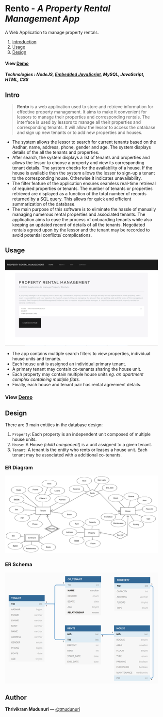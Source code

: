 
# **Rento** - *A Property Rental Management App*

A Web Application to manage property rentals.

 1. [Introduction](#intro)
 2. [Usage](#usage)
 3. [Design](#design)
 
 #### View [Demo](https://property-rental-management.herokuapp.com/)
 
##### **Technologies** : NodeJS, [Embedded JavaScript](https://ejs.co/), MySQL, JavaScript, HTML, CSS


## Intro
> **Rento** is a web application used to store and retrieve information for effective property management. It aims to make it convenient for lessors to manage their properties and corresponding rentals. The interface is used by lessors to manage all their properties and corresponding tenants. It will allow the lessor to access the database and sign up new tenants or to add new properties and houses.

- The system allows the lessor to search for current tenants based on the Aadhar, name, address, phone, gender and age. The system displays details of the all the tenants and properties.
- After search, the system displays a list of tenants and properties and allows the lessor to choose a property and view its corresponding tenant details. The system checks for the
availability of a house. If the house is available then the system allows the lessor to sign-up a tenant to the corresponding house. Otherwise it indicates unavailability.
- The filter feature of the application ensures seamless real-time retrieval of required properties or tenants. The number of tenants or properties retrieved are displayed as a function of the total number of records returned by a SQL query. This allows for quick and efficient summarization of the database.
- The main purpose of this software is to eliminate the hassle of manually managing numerous rental properties and associated tenants. The application aims to ease the process of onboarding tenants while also keeping an updated record of details of all the tenants. Negotiated rentals agreed upon by the lessor and the tenant may be recorded to avoid potential conflicts/ complications. 

## Usage
![Working Demo](https://raw.githubusercontent.com/tmudunuri/property-rental-management/master/README/Main.gif)
- The app contains multiple search filters to view properties, individual house units and tenants.
- Each house unit is assigned an individual primary tenant.
- A primary tenant may contain co-tenants sharing the house unit.
- Each property may contain multiple house units *eg. an apartment complex containing multiple flats.*
- Finally, each house and tenant pair has rental agreement details.

### View [Demo](https://property-rental-management.herokuapp.com/)

## Design
There are 3 main entities in the database design:

1. `Property`: Each property is an independent unit composed of multiple house units.
2. `House`: A  House *(child component)* is a unit assigned to a given tenant.
3. `Tenant`: A tenant is the entity who rents or leases a house unit. Each tenant may be associated with a additional co-tenants.

### ER Diagram

![Entity–Relationship Diagram](https://raw.githubusercontent.com/tmudunuri/property-rental-management/master/README/ER.png)


### ER Schema

![Entity–Relationship Schema](https://raw.githubusercontent.com/tmudunuri/property-rental-management/master/README/Schema.jpg)

## Author
**Thrivikram Mudunuri** — [@tmudunuri](https://github.com/tmudunuri)